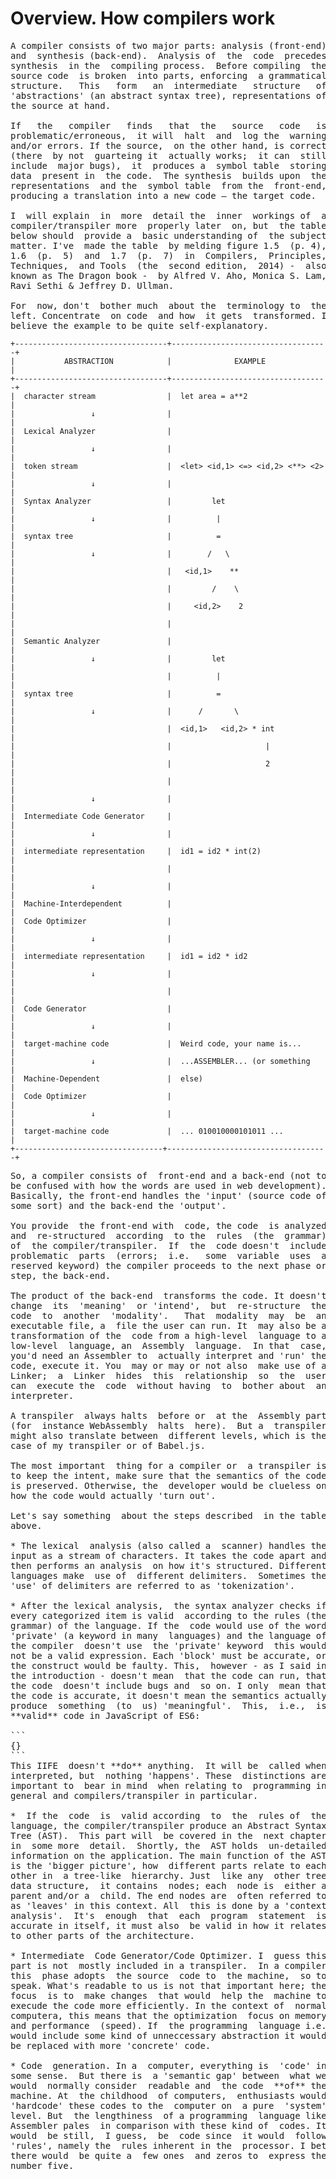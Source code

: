 # Overview. How compilers work
<pre>
A compiler consists of two major parts: analysis (front-end)
and  synthesis (back-end).  Analysis of  the  code  precedes
synthesis  in the  compiling process.  Before compiling  the
source code  is broken  into parts, enforcing  a grammatical
structure.   This   form   an  intermediate   structure   of
'abstractions' (an abstract syntax tree), representations of
the source at hand.

If   the   compiler   finds   that  the   source   code   is
problematic/erroneous,  it will  halt  and  log the  warning
and/or errors. If the source,  on the other hand, is correct
(there  by not  guarteing it  actually works;  it can  still
include  major bugs),  it  produces a  symbol table  storing
data  present in  the code.  The synthesis  builds upon  the
representations  and the  symbol table  from the  front-end,
producing a translation into a new code — the target code.

I  will explain  in  more  detail the  inner  workings of  a
compiler/transpiler more  properly later  on, but  the table
below should  provide a  basic understanding of  the subject
matter. I've  made the table  by melding figure 1.5  (p. 4),
1.6  (p.  5)  and  1.7  (p.  7)  in  Compilers,  Principles,
Techniques,  and Tools  (the  second edition,  2014) -  also
known as The Dragon book -  by Alfred V. Aho, Monica S. Lam,
Ravi Sethi & Jeffrey D. Ullman.

For  now, don't  bother much  about the  terminology to  the
left. Concentrate  on code  and how  it gets  transformed. I
believe the example to be quite self-explanatory.
</pre>

```
+----------------------------------+-----------------------------------+
|           ABSTRACTION            |              EXAMPLE              |
+----------------------------------+-----------------------------------+
|  character stream                |  let area = a**2                  |
|                 ↓                |                                   |
|  Lexical Analyzer                |                                   |
|                 ↓                |                                   |
|  token stream                    |  <let> <id,1> <=> <id,2> <**> <2> |
|                 ↓                |                                   |
|  Syntax Analyzer                 |         let                       |
|                 ↓                |          |                        |
|  syntax tree                     |          =                        |
|                 ↓                |        /   \                      |
|                                  |   <id,1>    **                    |
|                                  |         /    \                    |
|                                  |     <id,2>    2                   |
|                                  |                                   |
|  Semantic Analyzer               |                                   |
|                 ↓                |         let                       |
|                                  |          |                        |
|  syntax tree                     |          =                        |
|                 ↓                |      /       \                    |
|                                  |  <id,1>   <id,2> * int            |
|                                  |                     |             |
|                                  |                     2             |
|                                  |                                   |
|                 ↓                |                                   |
|  Intermediate Code Generator     |                                   |
|                 ↓                |                                   |
|  intermediate representation     |  id1 = id2 * int(2)               |
|                                  |                                   | 
|                 ↓                |                                   |
|  Machine-Interdependent          |                                   |
|  Code Optimizer                  |                                   | 
|                 ↓                |                                   |
|  intermediate representation     |  id1 = id2 * id2                  |
|                 ↓                |                                   |
|                                  |                                   |
|  Code Generator                  |                                   |
|                 ↓                |                                   |
|  target-machine code             |  Weird code, your name is...      |
|                 ↓                |  ...ASSEMBLER... (or something    |
|  Machine-Dependent               |  else)                            | 
|  Code Optimizer                  |                                   | 
|                 ↓                |                                   |
|  target-machine code             |  ... 010010000101011 ...          |
+---------------------------------+------------------------------------+
```

<pre>
So, a compiler consists of  front-end and a back-end (not to
be confused with how the words are used in web development).
Basically, the front-end handles the 'input' (source code of
some sort) and the back-end the 'output'.

You provide  the front-end with  code, the code  is analyzed
and  re-structured  according  to the  rules  (the  grammar)
of  the compiler/transpiler.  If  the  code doesn't  include
problematic  parts  (errors;  i.e.   some  variable  uses  a
reserved keyword) the compiler proceeds to the next phase or
step, the back-end.

The product of the back-end  transforms the code. It doesn't
change  its  'meaning'  or 'intend',  but  re-structure  the
code  to  another  'modality'.   That  modality  may  be  an
executable file, a  file the user can run. It  may also be a
transformation of the  code from a high-level  language to a
low-level  language, an  Assembly  language.  In that  case,
you'd need an Assembler to  actually interpret and 'run' the
code, execute it. You  may or may or not also  make use of a
Linker;  a  Linker  hides  this  relationship  so  the  user
can  execute the  code  without having  to  bother about  an
interpreter.

A transpiler  always halts  before or  at the  Assembly part
(for  instance WebAssembly  halts  here).  But a  transpiler
might also translate between  different levels, which is the
case of my transpiler or of Babel.js.

The most important  thing for a compiler or  a transpiler is
to keep the intent, make sure that the semantics of the code
is preserved. Otherwise, the  developer would be clueless on
how the code would actually 'turn out'.

Let's say something  about the steps described  in the table
above.

* The lexical  analysis (also called a  scanner) handles the
input as a stream of characters. It takes the code apart and
then performs an analysis  on how it's structured. Different
languages make  use of  different delimiters.  Sometimes the
'use' of delimiters are referred to as 'tokenization'.

* After the lexical analysis,  the syntax analyzer checks if
every categorized item is valid  according to the rules (the
grammar) of the language. If the  code would use of the word
'private' (a keyword in many  languages) and the language of
the compiler  doesn't use  the 'private' keyword  this would
not be a valid expression. Each 'block' must be accurate, or
the construct would be faulty. This,  however - as I said in
the introduction - doesn't mean  that the code can run, that
the code  doesn't include bugs and  so on. I only  mean that
the code is accurate, it doesn't mean the semantics actually
produce  something  (to  us) 'meaningful'.  This,  i.e.,  is
**valid** code in JavaScript of ES6:

```
{}
```
This IIFE  doesn't **do** anything.  It will be  called when
interpreted, but  nothing 'happens'. These  distinctions are
important to  bear in mind  when relating to  programming in
general and compilers/transpiler in particular.

*  If the  code  is  valid according  to  the  rules of  the
language, the compiler/transpiler produce an Abstract Syntax
Tree (AST).  This part will  be covered in the  next chapter
in  some more  detail.  Shortly, the  AST holds  un-detailed
information on the application. The main function of the AST
is the 'bigger picture', how  different parts relate to each
other in  a tree-like  hierarchy. Just  like any  other tree
data structure,  it contains  nodes; each  node is  either a
parent and/or a  child. The end nodes are  often referred to
as 'leaves' in this context. All  this is done by a 'context
analysis'.  It's  enough  that  each  program  statement  is
accurate in itself, it must also  be valid in how it relates
to other parts of the architecture.

* Intermediate  Code Generator/Code Optimizer. I  guess this
part is not  mostly included in a transpiler.  In a compiler
this  phase adopts  the source  code to  the machine,  so to
speak. What's readable to us is not that important here; the
focus  is to  make changes  that would  help the  machine to
execude the code more efficiently. In the context of  normal
computera, this means that the optimization  focus on memory
and performance  (speed). If  the programming  language i.e.
would include some kind of unneccessary abstraction it would
be replaced with more 'concrete' code.

* Code  generation. In a  computer, everything is  'code' in
some sense.  But there is  a 'semantic gap' between  what we
would  normally consider  readable and  the code  **of** the
machine. At  the childhood  of computers,  enthusiasts would
'hardcode' these codes to the  computer on  a pure  'system'
level. But  the lengthiness  of a programming  language like
Assembler pales  in comparison with these kind of  codes. It
would  be still,  I guess,  be  code since  it would  follow
'rules', namely the  rules inherent in the  processor. I bet
there would  be quite a  few ones  and zeros to  express the
number five.























</pre>
